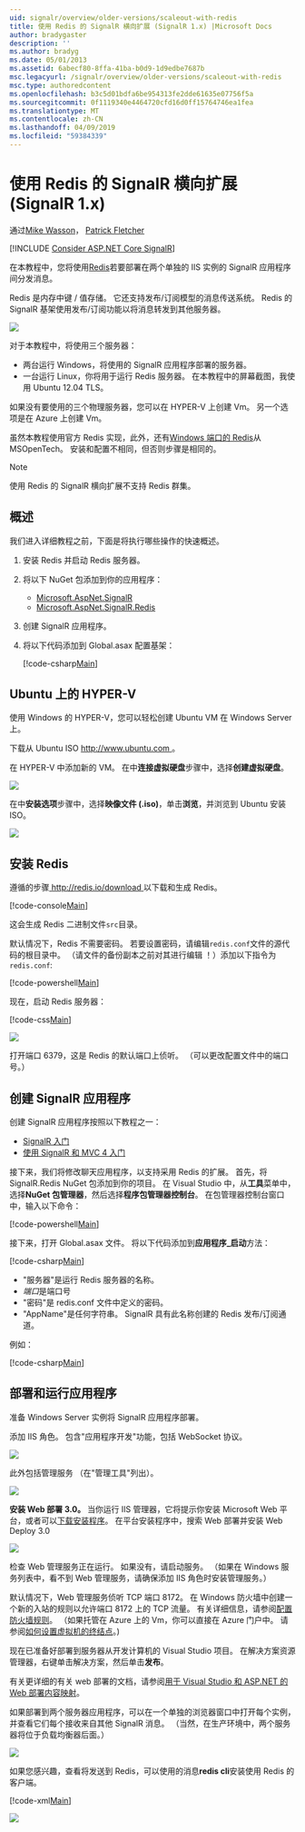 ```yaml
---
uid: signalr/overview/older-versions/scaleout-with-redis
title: 使用 Redis 的 SignalR 横向扩展 (SignalR 1.x) |Microsoft Docs
author: bradygaster
description: ''
ms.author: bradyg
ms.date: 05/01/2013
ms.assetid: 6abecf80-8ffa-41ba-b0d9-1d9edbe7687b
msc.legacyurl: /signalr/overview/older-versions/scaleout-with-redis
msc.type: authoredcontent
ms.openlocfilehash: b3c5d01bdfa6be954313fe2dde61635e07756f5a
ms.sourcegitcommit: 0f1119340e4464720cfd16d0ff15764746ea1fea
ms.translationtype: MT
ms.contentlocale: zh-CN
ms.lasthandoff: 04/09/2019
ms.locfileid: "59384339"
---
```

# <a name="signalr-scaleout-with-redis-signalr-1x"></a>使用 Redis 的 SignalR 横向扩展 (SignalR 1.x)

通过[Mike Wasson](https://github.com/MikeWasson)， [Patrick Fletcher](https://github.com/pfletcher)

[!INCLUDE [Consider ASP.NET Core SignalR](~/includes/signalr/signalr-version-disambiguation.md)]

在本教程中，您将使用[Redis](http://redis.io/)若要部署在两个单独的 IIS 实例的 SignalR 应用程序间分发消息。

Redis 是内存中键 / 值存储。 它还支持发布/订阅模型的消息传送系统。 Redis 的 SignalR 基架使用发布/订阅功能以将消息转发到其他服务器。

![](scaleout-with-redis/_static/image1.png)

对于本教程中，将使用三个服务器：

- 两台运行 Windows，将使用的 SignalR 应用程序部署的服务器。
- 一台运行 Linux，你将用于运行 Redis 服务器。 在本教程中的屏幕截图，我使用 Ubuntu 12.04 TLS。

如果没有要使用的三个物理服务器，您可以在 HYPER-V 上创建 Vm。 另一个选项是在 Azure 上创建 Vm。

虽然本教程使用官方 Redis 实现，此外，还有[Windows 端口的 Redis](https://github.com/MSOpenTech/redis)从 MSOpenTech。 安装和配置不相同，但否则步骤是相同的。

> [!NOTE] 
> 
> 使用 Redis 的 SignalR 横向扩展不支持 Redis 群集。


## <a name="overview"></a>概述

我们进入详细教程之前，下面是将执行哪些操作的快速概述。

1. 安装 Redis 并启动 Redis 服务器。
2. 将以下 NuGet 包添加到你的应用程序： 

    - [Microsoft.AspNet.SignalR](http://nuget.org/packages/Microsoft.AspNet.SignalR)
    - [Microsoft.AspNet.SignalR.Redis](http://nuget.org/packages/Microsoft.AspNet.SignalR.Redis)
3. 创建 SignalR 应用程序。
4. 将以下代码添加到 Global.asax 配置基架： 

    [!code-csharp[Main](scaleout-with-redis/samples/sample1.cs)]

## <a name="ubuntu-on-hyper-v"></a>Ubuntu 上的 HYPER-V

使用 Windows 的 HYPER-V，您可以轻松创建 Ubuntu VM 在 Windows Server 上。

下载从 Ubuntu ISO [ http://www.ubuntu.com ](http://www.ubuntu.com/)。

在 HYPER-V 中添加新的 VM。 在中**连接虚拟硬盘**步骤中，选择**创建虚拟硬盘**。

![](scaleout-with-redis/_static/image2.png)

在中**安装选项**步骤中，选择**映像文件 (.iso)**，单击**浏览**，并浏览到 Ubuntu 安装 ISO。

![](scaleout-with-redis/_static/image3.png)

## <a name="install-redis"></a>安装 Redis

遵循的步骤[ http://redis.io/download ](http://redis.io/download)以下载和生成 Redis。

[!code-console[Main](scaleout-with-redis/samples/sample2.cmd)]

这会生成 Redis 二进制文件`src`目录。

默认情况下，Redis 不需要密码。 若要设置密码，请编辑`redis.conf`文件的源代码的根目录中。 （请文件的备份副本之前对其进行编辑 ！）添加以下指令为`redis.conf`:

[!code-powershell[Main](scaleout-with-redis/samples/sample3.ps1)]

现在，启动 Redis 服务器：

[!code-css[Main](scaleout-with-redis/samples/sample4.css)]

![](scaleout-with-redis/_static/image4.png)

打开端口 6379，这是 Redis 的默认端口上侦听。 （可以更改配置文件中的端口号。）

## <a name="create-the-signalr-application"></a>创建 SignalR 应用程序

创建 SignalR 应用程序按照以下教程之一：

- [SignalR 入门](../getting-started/tutorial-getting-started-with-signalr.md)
- [使用 SignalR 和 MVC 4 入门](tutorial-getting-started-with-signalr-and-mvc-4.md)

接下来，我们将修改聊天应用程序，以支持采用 Redis 的扩展。 首先，将 SignalR.Redis NuGet 包添加到你的项目。 在 Visual Studio 中，从**工具**菜单中，选择**NuGet 包管理器**，然后选择**程序包管理器控制台**。 在包管理器控制台窗口中，输入以下命令：

[!code-powershell[Main](scaleout-with-redis/samples/sample5.ps1)]

接下来，打开 Global.asax 文件。 将以下代码添加到**应用程序\_启动**方法：

[!code-csharp[Main](scaleout-with-redis/samples/sample6.cs)]

- "服务器"是运行 Redis 服务器的名称。
- *端口*是端口号
- "密码"是 redis.conf 文件中定义的密码。
- "AppName"是任何字符串。 SignalR 具有此名称创建的 Redis 发布/订阅通道。

例如：

[!code-csharp[Main](scaleout-with-redis/samples/sample7.cs)]

## <a name="deploy-and-run-the-application"></a>部署和运行应用程序

准备 Windows Server 实例将 SignalR 应用程序部署。

添加 IIS 角色。 包含"应用程序开发"功能，包括 WebSocket 协议。

![](scaleout-with-redis/_static/image5.png)

此外包括管理服务 （在"管理工具"列出）。

![](scaleout-with-redis/_static/image6.png)

**安装 Web 部署 3.0。** 当你运行 IIS 管理器，它将提示你安装 Microsoft Web 平台，或者可以[下载安装程序](https://go.microsoft.com/fwlink/?LinkId=255386)。 在平台安装程序中，搜索 Web 部署并安装 Web Deploy 3.0

![](scaleout-with-redis/_static/image7.png)

检查 Web 管理服务正在运行。 如果没有，请启动服务。 （如果在 Windows 服务列表中，看不到 Web 管理服务，请确保添加 IIS 角色时安装管理服务。）

默认情况下，Web 管理服务侦听 TCP 端口 8172。 在 Windows 防火墙中创建一个新的入站的规则以允许端口 8172 上的 TCP 流量。 有关详细信息，请参阅[配置防火墙规则](https://technet.microsoft.com/library/dd448559(WS.10).aspx)。 （如果托管在 Azure 上的 Vm，你可以直接在 Azure 门户中。 请参阅[如何设置虚拟机的终结点](https://azure.microsoft.com/documentation/articles/virtual-machines-set-up-endpoints/)。)

现在已准备好部署到服务器从开发计算机的 Visual Studio 项目。 在解决方案资源管理器，右键单击解决方案，然后单击**发布**。

有关更详细的有关 web 部署的文档，请参阅[用于 Visual Studio 和 ASP.NET 的 Web 部署内容映射](../../../whitepapers/aspnet-web-deployment-content-map.md)。

如果部署到两个服务器应用程序，可以在一个单独的浏览器窗口中打开每个实例，并查看它们每个接收来自其他 SignalR 消息。 （当然，在生产环境中，两个服务器将位于负载均衡器后面。）

![](scaleout-with-redis/_static/image8.png)

如果您感兴趣，查看将发送到 Redis，可以使用的消息**redis cli**安装使用 Redis 的客户端。

[!code-xml[Main](scaleout-with-redis/samples/sample8.xml)]

![](scaleout-with-redis/_static/image9.png)
